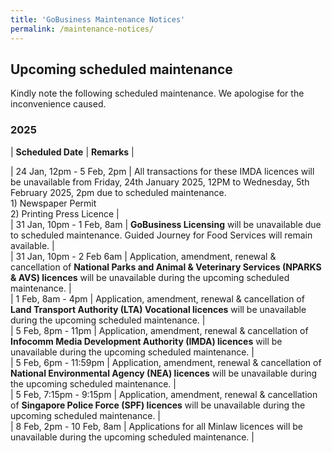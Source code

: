 ```yaml
---
title: 'GoBusiness Maintenance Notices'
permalink: /maintenance-notices/
---
```


## Upcoming scheduled maintenance

Kindly note the following scheduled maintenance. We apologise for the inconvenience caused. 


### 2025 

| **Scheduled Date** | **Remarks** |  



| 24 Jan, 12pm - 5 Feb, 2pm | All transactions for these IMDA licences will be unavailable from Friday, 24th January 2025, 12PM to Wednesday, 5th February 2025, 2pm due to scheduled maintenance.<br>1) Newspaper Permit<br>2) Printing Press Licence |  
| 31 Jan, 10pm - 1 Feb, 8am | **GoBusiness Licensing** will be unavailable due to scheduled maintenance. Guided Journey for Food Services will remain available. |   
| 31 Jan, 10pm - 2 Feb 6am | Application, amendment, renewal & cancellation of **National Parks and Animal & Veterinary Services (NPARKS & AVS) licences** will be unavailable during the upcoming scheduled maintenance. |       
| 1 Feb, 8am - 4pm | Application, amendment, renewal & cancellation of **Land Transport Authority (LTA) Vocational licences** will be unavailable during the upcoming scheduled maintenance. |   
| 5 Feb, 8pm - 11pm | Application, amendment, renewal & cancellation of **Infocomm Media Development Authority (IMDA) licences** will be unavailable during the upcoming scheduled maintenance. |   
| 5 Feb, 6pm - 11:59pm | Application, amendment, renewal & cancellation of **National Environmental Agency (NEA) licences** will be unavailable during the upcoming scheduled maintenance. |       
| 5 Feb, 7:15pm - 9:15pm | Application, amendment, renewal & cancellation of **Singapore Police Force (SPF) licences** will be unavailable during the upcoming scheduled maintenance. |     
| 8 Feb, 2pm - 10 Feb, 8am | Applications for all Minlaw licences will be unavailable during the upcoming scheduled maintenance. |       



<script src="/jquery/jquery.min.js"></script> <script src="/jquery/resize-tables.js"></script>
